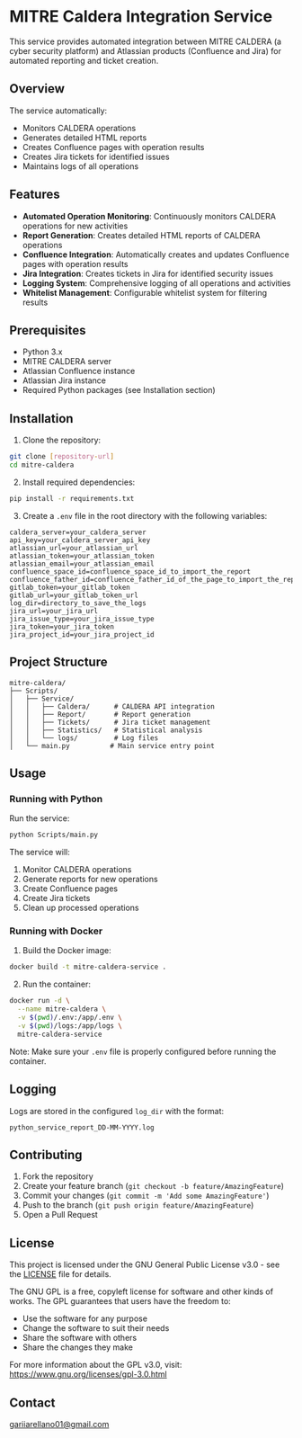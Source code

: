 # MITRE Caldera Integration Service

This service provides automated integration between MITRE CALDERA (a cyber security platform) and Atlassian products (Confluence and Jira) for automated reporting and ticket creation.

## Overview

The service automatically:
- Monitors CALDERA operations
- Generates detailed HTML reports
- Creates Confluence pages with operation results
- Creates Jira tickets for identified issues
- Maintains logs of all operations

## Features

- **Automated Operation Monitoring**: Continuously monitors CALDERA operations for new activities
- **Report Generation**: Creates detailed HTML reports of CALDERA operations
- **Confluence Integration**: Automatically creates and updates Confluence pages with operation results
- **Jira Integration**: Creates tickets in Jira for identified security issues
- **Logging System**: Comprehensive logging of all operations and activities
- **Whitelist Management**: Configurable whitelist system for filtering results

## Prerequisites

- Python 3.x
- MITRE CALDERA server
- Atlassian Confluence instance
- Atlassian Jira instance
- Required Python packages (see Installation section)

## Installation

1. Clone the repository:
```bash
git clone [repository-url]
cd mitre-caldera
```

2. Install required dependencies:
```bash
pip install -r requirements.txt
```

3. Create a `.env` file in the root directory with the following variables:
```env
caldera_server=your_caldera_server
api_key=your_caldera_server_api_key
atlassian_url=your_atlassian_url
atlassian_token=your_atlassian_token
atlassian_email=your_atlassian_email
confluence_space_id=confluence_space_id_to_import_the_report
confluence_father_id=confluence_father_id_of_the_page_to_import_the_report
gitlab_token=your_gitlab_token
gitlab_url=your_gitlab_token_url
log_dir=directory_to_save_the_logs
jira_url=your_jira_url
jira_issue_type=your_jira_issue_type
jira_token=your_jira_token
jira_project_id=your_jira_project_id
```

## Project Structure

```
mitre-caldera/
├── Scripts/
│   ├── Service/
│   │   ├── Caldera/      # CALDERA API integration
│   │   ├── Report/       # Report generation
│   │   ├── Tickets/      # Jira ticket management
│   │   ├── Statistics/   # Statistical analysis
│   │   └── logs/         # Log files
│   └── main.py          # Main service entry point
```

## Usage

### Running with Python

Run the service:
```bash
python Scripts/main.py
```

The service will:
1. Monitor CALDERA operations
2. Generate reports for new operations
3. Create Confluence pages
4. Create Jira tickets
5. Clean up processed operations

### Running with Docker

1. Build the Docker image:
```bash
docker build -t mitre-caldera-service .
```

2. Run the container:
```bash
docker run -d \
  --name mitre-caldera \
  -v $(pwd)/.env:/app/.env \
  -v $(pwd)/logs:/app/logs \
  mitre-caldera-service
```

Note: Make sure your `.env` file is properly configured before running the container.

## Logging

Logs are stored in the configured `log_dir` with the format:
```
python_service_report_DD-MM-YYYY.log
```

## Contributing

1. Fork the repository
2. Create your feature branch (`git checkout -b feature/AmazingFeature`)
3. Commit your changes (`git commit -m 'Add some AmazingFeature'`)
4. Push to the branch (`git push origin feature/AmazingFeature`)
5. Open a Pull Request

## License

This project is licensed under the GNU General Public License v3.0 - see the [LICENSE](LICENSE) file for details.

The GNU GPL is a free, copyleft license for software and other kinds of works. The GPL guarantees that users have the freedom to:
- Use the software for any purpose
- Change the software to suit their needs
- Share the software with others
- Share the changes they make

For more information about the GPL v3.0, visit: https://www.gnu.org/licenses/gpl-3.0.html

## Contact

gariiarellano01@gmail.com
